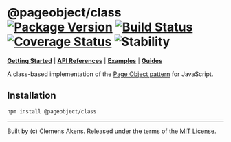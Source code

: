 # @pageobject/class [![Package Version][badge-npm-image]][badge-npm-link] [![Build Status][badge-travis-image]][badge-travis-link] [![Coverage Status][badge-coveralls-image]][badge-coveralls-link] ![Stability][badge-stability-image]

[**Getting Started**][repo-getting-started] | [**API References**](../../docs/api-references/index.md) | [**Examples**](../../docs/examples/index.md) | [**Guides**](../../docs/guides/index.md)

A class-based implementation of the [Page Object pattern](../../docs/guides/page-object-pattern.md) for JavaScript.

## Installation

```sh
npm install @pageobject/class
```

---
Built by (c) Clemens Akens. Released under the terms of the [MIT License][repo-license].

[badge-coveralls-image]: https://coveralls.io/repos/github/clebert/pageobject/badge.svg?branch=master
[badge-coveralls-link]: https://coveralls.io/github/clebert/pageobject?branch=master
[badge-npm-image]: https://img.shields.io/npm/v/@pageobject/class.svg
[badge-npm-link]: https://www.npmjs.com/package/@pageobject/class
[badge-stability-image]: https://img.shields.io/badge/stability-unstable-yellow.svg
[badge-travis-image]: https://travis-ci.org/clebert/pageobject.svg?branch=master
[badge-travis-link]: https://travis-ci.org/clebert/pageobject

[repo-getting-started]: https://github.com/clebert/pageobject#getting-started
[repo-license]: https://github.com/clebert/pageobject/blob/master/LICENSE
